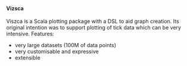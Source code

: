 #### Vizsca
Viszca is a Scala plotting package with a DSL to aid graph creation. Its original intention was to support plotting of tick data which can be very intensive. Features:

- very large datasets (100M of data points)
- very customisable and expressive
- extensible 
  

